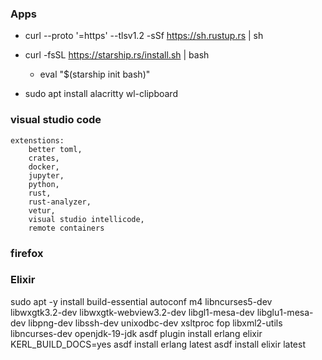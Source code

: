 ### Apps
* curl --proto '=https' --tlsv1.2 -sSf https://sh.rustup.rs | sh
* curl -fsSL https://starship.rs/install.sh | bash

  * eval "$(starship init bash)"

* sudo apt install alacritty wl-clipboard

### visual studio code
    extenstions: 
        better toml, 
        crates, 
        docker, 
        jupyter, 
        python, 
        rust, 
        rust-analyzer, 
        vetur, 
        visual studio intellicode, 
        remote containers

### firefox

### Elixir
sudo apt -y install build-essential autoconf m4 libncurses5-dev libwxgtk3.2-dev libwxgtk-webview3.2-dev libgl1-mesa-dev libglu1-mesa-dev libpng-dev libssh-dev unixodbc-dev xsltproc fop libxml2-utils libncurses-dev openjdk-19-jdk
asdf plugin install erlang elixir
KERL_BUILD_DOCS=yes asdf install erlang latest
asdf install elixir latest
